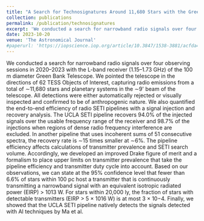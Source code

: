 ```yaml
---
title: "A Search for Technosignatures Around 11,680 Stars with the Green Bank Telescope at 1.15–1.73 GHz"
collection: publications
permalink: /publication/technosignatures
excerpt: 'We conducted a search for narrowband radio signals over four observing sessions in 2020–2023 with the L-band receiver (1.15–1.73 GHz) of the 100 m diameter Green Bank Telescope. We pointed the telescope in the directions of 62 TESS Objects of Interest, capturing radio emissions from a total of ∼11,680 stars and planetary systems in the ∼9'' beam of the telescope. All detections were either automatically rejected or visually inspected and confirmed to be of anthropogenic nature. We also quantified the end-to-end efficiency of radio SETI pipelines with a signal injection and recovery analysis. The UCLA SETI pipeline recovers 94.0% of the injected signals over the usable frequency range of the receiver and 98.7% of the injections when regions of dense radio frequency interference are excluded. In another pipeline that uses incoherent sums of 51 consecutive spectra, the recovery rate is ∼15 times smaller at ∼6%. The pipeline efficiency affects calculations of transmitter prevalence and SETI search volume. Accordingly, we developed an improved Drake figure of merit and a formalism to place upper limits on transmitter prevalence that take the pipeline efficiency and transmitter duty cycle into account. Based on our observations, we can state at the 95% confidence level that fewer than 6.6% of stars within 100 pc host a transmitter that is continuously transmitting a narrowband signal with an equivalent isotropic radiated power (EIRP) > 1013 W. For stars within 20,000 ly, the fraction of stars with detectable transmitters (EIRP > 5 × 1016 W) is at most 3 × 10−4. Finally, we showed that the UCLA SETI pipeline natively detects the signals detected with AI techniques by Ma et al.'
date: 2023-10-20
venue: 'The Astronomical Journal'
#paperurl: 'https://iopscience.iop.org/article/10.3847/1538-3881/acfda4'
---
```


We conducted a search for narrowband radio signals over four observing sessions in 2020–2023 with the L-band receiver (1.15–1.73 GHz) of the 100 m diameter Green Bank Telescope. We pointed the telescope in the directions of 62 TESS Objects of Interest, capturing radio emissions from a total of ∼11,680 stars and planetary systems in the ∼9' beam of the telescope. All detections were either automatically rejected or visually inspected and confirmed to be of anthropogenic nature. We also quantified the end-to-end efficiency of radio SETI pipelines with a signal injection and recovery analysis. The UCLA SETI pipeline recovers 94.0% of the injected signals over the usable frequency range of the receiver and 98.7% of the injections when regions of dense radio frequency interference are excluded. In another pipeline that uses incoherent sums of 51 consecutive spectra, the recovery rate is ∼15 times smaller at ∼6%. The pipeline efficiency affects calculations of transmitter prevalence and SETI search volume. Accordingly, we developed an improved Drake figure of merit and a formalism to place upper limits on transmitter prevalence that take the pipeline efficiency and transmitter duty cycle into account. Based on our observations, we can state at the 95% confidence level that fewer than 6.6% of stars within 100 pc host a transmitter that is continuously transmitting a narrowband signal with an equivalent isotropic radiated power (EIRP) > 1013 W. For stars within 20,000 ly, the fraction of stars with detectable transmitters (EIRP > 5 × 1016 W) is at most 3 × 10−4. Finally, we showed that the UCLA SETI pipeline natively detects the signals detected with AI techniques by Ma et al.

